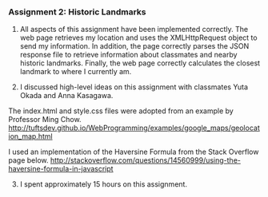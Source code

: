 ### Assignment 2: Historic Landmarks

1. All aspects of this assignment have been implemented correctly. The web page retrieves my location and uses the XMLHttpRequest object to send my information. In addition, the page correctly parses the JSON response file to retrieve information about classmates and nearby historic landmarks. Finally, the web page correctly calculates the closest landmark to where I currently am.

2. I discussed high-level ideas on this assignment with classmates Yuta Okada and Anna Kasagawa. 

The index.html and style.css files were adopted from an example by Professor Ming Chow.
http://tuftsdev.github.io/WebProgramming/examples/google_maps/geolocation_map.html

I used an implementation of the Haversine Formula from the Stack Overflow page below. 
http://stackoverflow.com/questions/14560999/using-the-haversine-formula-in-javascript

3. I spent approximately 15 hours on this assignment.
